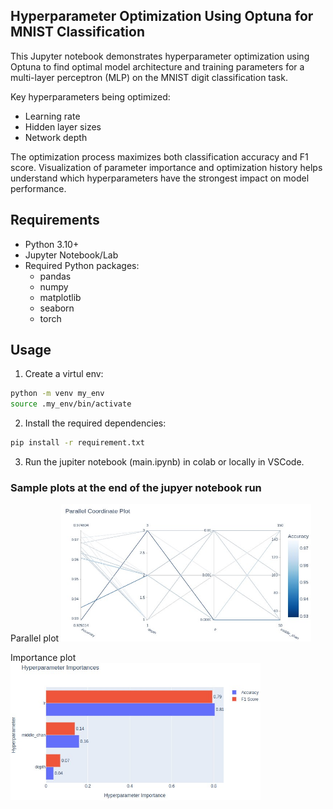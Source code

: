 ## Hyperparameter Optimization Using Optuna for MNIST Classification

This Jupyter notebook demonstrates hyperparameter optimization using Optuna to find optimal model architecture and training parameters for a multi-layer perceptron (MLP) on the MNIST digit classification task.

Key hyperparameters being optimized:
- Learning rate
- Hidden layer sizes 
- Network depth

The optimization process maximizes both classification accuracy and F1 score. Visualization of parameter importance and optimization history helps understand which hyperparameters have the strongest impact on model performance.


## Requirements
- Python 3.10+
- Jupyter Notebook/Lab
- Required Python packages:
  - pandas
  - numpy
  - matplotlib
  - seaborn
  - torch

## Usage
1. Create a virtul env:

```bash
python -m venv my_env
source .my_env/bin/activate
```

2. Install the required dependencies:

```bash
pip install -r requirement.txt
```

3. Run the jupiter notebook (main.ipynb) in colab or locally in VSCode. 


### Sample plots at the end of the jupyer notebook run

Parallel plot
<a name="top"></a>
<img src="./assets/parallel.jpg" alt="Agent Architecture Diagram" width="400" height="220">
<div align="left">


Importance plot
<a name="top"></a>
<img src="./assets/importance.jpg" alt="Agent Architecture Diagram" width="400" height="220">
<div align="left">